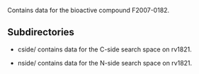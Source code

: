 Contains data for the bioactive compound F2007-0182.

## Subdirectories

- cside/ contains data for the C-side search space on rv1821.

- nside/ contains data for the N-side search space on rv1821.

